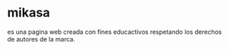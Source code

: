 # mikasa
es una pagina web creada con fines educactivos respetando los derechos de autores de la marca. 

